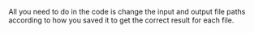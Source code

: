 All you need to do in the code is change the input and output file paths according to how you saved it to get the correct result for each file.
